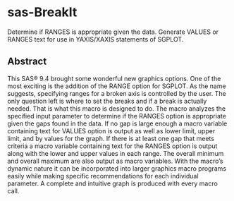 # sas-BreakIt
Determine if RANGES is appropriate given the data. Generate VALUES or RANGES text for use in YAXIS/XAXIS statements of SGPLOT.

## Abstract
This SAS® 9.4 brought some wonderful new graphics options. One of the most exciting is the addition of the RANGE option for SGPLOT.  As the name suggests, specifying ranges for a broken axis is controlled by the user. The only question left is where to set the breaks and if a break is actually needed. That is what this macro is designed to do. The macro analyzes the specified input parameter to determine if the RANGES option is appropriate given the gaps found in the data. If no gap is large enough a macro variable containing text for VALUES option is output as well as lower limit, upper limit, and by values for the graph. If there is at least one gap that meets criteria a macro variable containing text for the RANGES option is output along with the lower and upper values in each range. The overall minimum and overall maximum are also output as macro variables. With the macro’s dynamic nature it can be incorporated into larger graphics macro programs easily while making specific recommendations for each individual parameter.  A complete and intuitive graph is produced with every macro call.